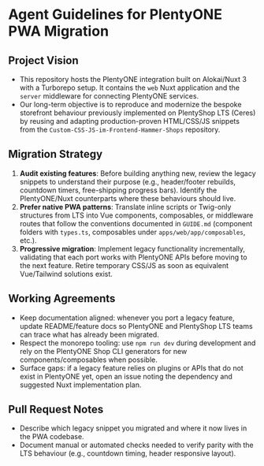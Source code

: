 # Agent Guidelines for PlentyONE PWA Migration

## Project Vision
- This repository hosts the PlentyONE integration built on Alokai/Nuxt 3 with a Turborepo setup. It contains the `web` Nuxt application and the `server` middleware for connecting PlentyONE services.
- Our long-term objective is to reproduce and modernize the bespoke storefront behaviour previously implemented on PlentyShop LTS (Ceres) by reusing and adapting production-proven HTML/CSS/JS snippets from the `Custom-CSS-JS-im-Frontend-Hammer-Shops` repository.

## Migration Strategy
1. **Audit existing features**: Before building anything new, review the legacy snippets to understand their purpose (e.g., header/footer rebuilds, countdown timers, free-shipping progress bars). Identify the PlentyONE/Nuxt counterparts where these behaviours should live.
2. **Prefer native PWA patterns**: Translate inline scripts or Twig-only structures from LTS into Vue components, composables, or middleware routes that follow the conventions documented in `GUIDE.md` (component folders with `types.ts`, composables under `apps/web/app/composables`, etc.).
3. **Progressive migration**: Implement legacy functionality incrementally, validating that each port works with PlentyONE APIs before moving to the next feature. Retire temporary CSS/JS as soon as equivalent Vue/Tailwind solutions exist.

## Working Agreements
- Keep documentation aligned: whenever you port a legacy feature, update README/feature docs so PlentyONE and PlentyShop LTS teams can trace what has already been migrated.
- Respect the monorepo tooling: use `npm run dev` during development and rely on the PlentyONE Shop CLI generators for new components/composables when possible.
- Surface gaps: if a legacy feature relies on plugins or APIs that do not exist in PlentyONE yet, open an issue noting the dependency and suggested Nuxt implementation plan.

## Pull Request Notes
- Describe which legacy snippet you migrated and where it now lives in the PWA codebase.
- Document manual or automated checks needed to verify parity with the LTS behaviour (e.g., countdown timing, header responsive layout).
